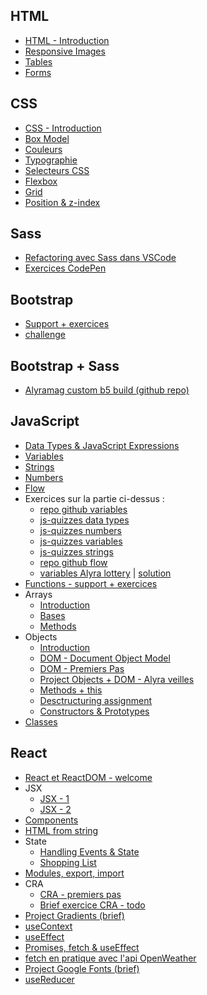 ## HTML

- [HTML - Introduction](./html/HTML)
- [Responsive Images](./html/responsive-images)
- [Tables](./html/tables)
- [Forms](./html/forms)

## CSS

- [CSS - Introduction](./css/premiers-pas)
- [Box Model](./css/box-model)
- [Couleurs](./css/couleurs)
- [Typographie](./css/typographie)
- [Selecteurs CSS](./css/css-selecteurs)
- [Flexbox](./css/flexbox)
- [Grid](./css/grid)
- [Position & z-index](./css/position-z-index)

## Sass

- [Refactoring avec Sass dans VSCode](https://github.com/pehaa/cssoffsass)
- [Exercices CodePen](./sass/exercices)

## Bootstrap

- [Support + exercices](./bootstrap)
- [challenge]()

## Bootstrap + Sass

- [Alyramag custom b5 build (github repo)](https://github.com/pehaa/alyramag-custom-b5-build)

## JavaScript

- [Data Types & JavaScript Expressions](./javascript/types-expressions)
- [Variables](./javascript/variables)
- [Strings](./javascript/strings)
- [Numbers](./javascript/numbers)
- [Flow](./javascript/flow)
- Exercices sur la partie ci-dessus :
  - [repo github variables](https://github.com/pehaa/js-start/)
  - [js-quizzes data types](https://javascript-quizzes.netlify.app/types)
  - [js-quizzes numbers](https://javascript-quizzes.netlify.app/numbers)
  - [js-quizzes variables](https://javascript-quizzes.netlify.app/variables)
  - [js-quizzes strings](https://javascript-quizzes.netlify.app/strings)
  - [repo github flow](https://github.com/pehaa/js-flow)
  - [variables Alyra lottery](https://codepen.io/alyra/pen/MWKQPzj) | [solution](https://codepen.io/alyra/pen/d2ae034b58871bfa51b4c70e23abcf54)
- [Functions - support + exercices](./javascript/functions)
- Arrays
  - [Introduction](./javascript/arrays/introduction)
  - [Bases](./javascript/arrays/bases)
  - [Methods](./javascript/arrays/methods)
- Objects
  - [Introduction](./javascript/objects/introduction)
  - [DOM - Document Object Model](./javascript/objects/DOM)
  - [DOM - Premiers Pas](./javascript/objects/DOM-intro)
  - [Project Objects + DOM - Alyra veilles](https://github.com/pehaa/alyra-veilles-challenge)
  - [Methods + this](./javascript/objects/methods/)
  - [Desctructuring assignment](./javascript/objects/destructuring/)
  - [Constructors & Prototypes](./javascript/objects/constructors-prototypes)
- [Classes](./javascript/classes)

## React

- [React et ReactDOM - welcome](./react/react-reactdom-welcome)
- JSX
  - [JSX - 1](./react/jsx/jsx-1)
  - [JSX - 2](./react/jsx/jsx-2)
- [Components](./react/components)
- [HTML from string](./react/html-from-string)
- State
  - [Handling Events & State](./react/state/events-state)
  - [Shopping List](./react/state/shopping-list-example)
- [Modules, export, import](./react/modules-export-import)
- CRA
  - [CRA - premiers pas](./react/cra/cra-premiers-pas)
  - [Brief exercice CRA - todo](./react/cra/cra-todo)
- [Project Gradients (brief)](./react/project-gradients)
- [useContext](./react/useContext)
- [useEffect](./react/useEffect)
- [Promises, fetch & useEffect](./react/promises-fetch-useEffect)
- [fetch en pratique avec l'api OpenWeather](./react/fetch-openweather)
- [Project Google Fonts (brief)](./react/project-google-fonts)
- [useReducer](./react/useReducer)
